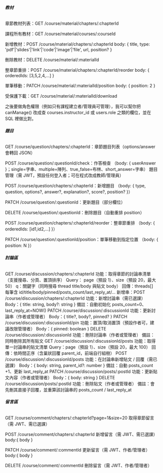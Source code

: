 ###### **教材**
章節教材列表：GET /course/material/chapters/:chapterId

課程所有教材：GET /course/material/courses/:courseId

新增教材：POST /course/material/chapters/:chapterId
    body: { title, type: 'pdf'|'slides'|'link'|'code'|'image'|'file', url, position? }

刪除教材：DELETE /course/material/:materialId

整章節重排：POST /course/material/chapters/:chapterId/reorder
    body: { orderedIds: \[3,5,2,4,...] }

單筆移動：PATCH /course/material/:materialId/position
    body: { position: 2 }

受保護下載：GET /course/material/:materialId/download

之後要做角色權限（例如只有課程建立者/管理員可管理），我可以幫你把 canManage() 改成查 courses.instructor\_id 或 users.role 之類的欄位，並在 SQL 裡做比對。


###### **題目** 

GET /course/question/chapters/:chapterId：章節題目列表（options/answer 會轉回 JSON）

POST /course/question/:questionId/check：作答檢查
    （body: { userAnswer }；single=字串、multiple=陣列、true\_false=布林、short\_answer=字串）
    題目管理（需 JWT，預設任何登入者；可在程式改成教師/管理員）

POST /course/question/chapters/:chapterId：新增題目
    （body: { type, question, options?, answer?, explanation?, score?, position? }）

PATCH /course/question/:questionId：更新題目（部分欄位）

DELETE /course/question/:questionId：刪除題目（自動重排 position）

POST /course/question/chapters/:chapterId/reorder：整章節重排
    （body: { orderedIds: \[id1,id2,...] }）

PATCH /course/question/:questionId/position：單筆移動到指定位置
    （body: { position: N }）

###### **討論區**

GET /course/discussion/chapters/:chapterId
    功能：取得章節的討論串清單（支援搜尋、分頁、置頂排序）
    Query：
    page（預設 1）、size（預設 20，最大 50）
    q：關鍵字（同時搜尋 thread title/body 與貼文 body）
    回傳：threads\[] 每筆含 id/title/body/pinned/posts\_count/last\_reply\_at/...
新增串：POST /course/discussion/chapters/:chapterId
    功能：新增討論串（需已選課）
    Body：{ title: string, body?: string }
    備註：自動初始化 posts\_count=0、last\_reply\_at=NOW()
PATCH /course/discussion/:discussionId
    功能：更新討論串（作者或管理者）
    Body：{ title?, body?, pinned? }
PATCH /course/discussion/:discussionId/pin
    功能：置頂/取消置頂（預設作者可，建議改限管理者）
    Body：{ pinned: boolean }
DELETE /course/discussion/:discussionId
    功能：刪除討論串（作者或管理者）
    備註：同時刪除其所有貼文
GET /course/discussion/:discussionId/posts
    功能：取得單一討論串的貼文清單
    Query：page（預設 1）、size（預設 20，最大 100）
    回傳：依時間正序（含巢狀回覆 parent\_id，前端自行組樹）
POST /course/discussion/:discussionId/posts
    功能：在討論串新增貼文 / 回覆（需已選課）
    Body：{ body: string, parent\_id?: number }
    備註：自動 posts\_count +1、更新 last\_reply\_at
PATCH /course/discussion/posts/:postId
    功能：更新貼文內容（作者或管理者）
    Body：{ body: string }
DELETE /course/discussion/posts/:postId
    功能：刪除貼文（作者或管理者）
    備註：會先刪其直接子回覆，並重算該討論串的 posts\_count / last\_reply\_at

###### **留言區**

GET /course/comment/chapters/:chapterId?page=1\&size=20 取得章節留言（需 JWT、需已選課）

POST /course/comment/chapters/:chapterId 新增留言（需 JWT、需已選課） body:{ body }

PATCH /course/comment/:commentId 更新留言（需 JWT、作者/管理者） body:{ body }

DELETE /course/comment/:commentId 刪除留言（需 JWT、作者/管理者）
